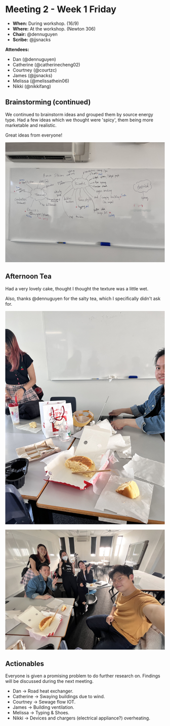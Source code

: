 # Meeting 2 - Week 1 Friday

- **When:** During workshop. (16/9)
- **Where:** At the workshop. (Newton 306)
- **Chair:** @dennuguyen
- **Scribe:** @jjsnacks

**Attendees:**

- Dan (@dennuguyen)
- Catherine (@catherinecheng02)
- Courtney (@courtzc)
- James (@jjsnacks)
- Melissa (@melissathein06)
- Nikki (@nikkifang)

## Brainstorming (continued)

We continued to brainstorm ideas and grouped them by source energy type.
Had a few ideas which we thought were 'spicy', them being more marketable and realistic.

Great ideas from everyone!

![Whiteboard](IMG_7133.jpeg)

## Afternoon Tea

Had a very lovely cake, thought I thought the texture was a little wet.

Also, thanks @dennuguyen for the salty tea, which I specifically didn't ask for.

![Cake](IMG_7134.jpeg)

![Group minus Courney](IMG_7137.jpeg)

## Actionables

Everyone is given a promising problem to do further research on. Findings will be discussed during the next meeting.

- Dan -> Road heat exchanger.
- Catherine -> Swaying buildings due to wind.
- Courtney -> Sewage flow IOT.
- James -> Building ventilation.
- Melissa -> Typing & Shoes.
- Nikki -> Devices and chargers (electrical appliance?) overheating.

